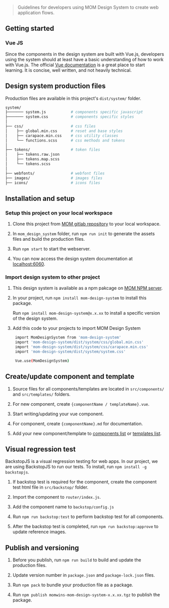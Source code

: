 > Guidelines for developers using MOM Design System to create web application flows.

## Getting started

### Vue JS

Since the components in the design system are built with Vue.js, developers using the system should at least have a basic understanding of how to work with Vue.js. The official <a href="https://vuejs.org/v2/guide/index.html" target="_blank">Vue documentation</a> is a great place to start learning. It is concise, well written, and not heavily technical.

## Design system production files

Production files are available in this project's `dist/system/` folder.

```bash
system/
├─────── system.js           # components specific javascript
├─────── system.css          # components specific styles
│
├── css/                     # css files
│    ├── global.min.css      # reset and base styles
│    ├── carapace.min.css    # css utility classes
│    └── functions.scss      # css methods and tokens
│
├── tokens/                  # token files
│    ├── tokens.raw.json
│    ├── tokens.map.scss
│    └── tokens.scss
│
├── webfonts/                # webfont files
├── images/                  # images files
├── icons/                   # icons files
```

## Installation and setup

### Setup this project on your local workspace

1. Clone this project from <a href="https://gitlab-dev.wins.momdev.gcc.gov.sg:8081/gitlab/design_system/mom_design_system" target="_blank">MOM gitlab repository</a> to your local workspace.

2. In `mom_design_system` folder, run `npm run init` to generate the assets files and build the production files.

3. Run `npm start` to start the webserver.

4. You can now access the design system documentation at [localhost:6060](#/).

### Import design system to other project

1. This design system is available as a npm pakcage on <a href="http://100.112.165.24:4873/-/web/detail/@momwins/mom-design-system" target="_blank">MOM NPM server</a>.

2. In your project, run `npm install mom-design-system` to install this package.

   Run `npm install mom-design-system@x.x.xx` to install a specific version of the design system.

3. Add this code to your projects to import MOM Design System

   ```bash
    import MomDesignSystem from 'mom-design-system'
    import 'mom-design-system/dist/system/css/global.min.css'
    import 'mom-design-system/dist/system/css/carapace.min.css'
    import 'mom-design-system/dist/system/system.css'

    Vue.use(MomDesignSystem)
   ```

## Create/update component and template

1. Source files for all components/templates are located in `src/components/` and `src/templates/` folders.

2. For new component, create `{componentName / templateName}.vue`.

3. Start writing/updating your vue component.

4. For component, create `{componentName}.md` for documentation.

5. Add your new component/template to [components list](#/Components) or [templates list](#/Templates/Page%20Templates).

## Visual regression test

BackstopJS is a visual regression testing for web apps. In our project, we are using BackstopJS to run our tests. To install, run `npm install -g backstopjs`.

1. If backstop test is required for the component, create the component test html file in `src/backstop/` folder.

2. Import the component to `router/index.js`.

3. Add the component name to `backstop/config.js`

4. Run `npm run backstop:test` to perform backstop test for all components.

5. After the backstop test is completed, run `npm run backstop:approve` to update reference images.

## Publish and versioning

1. Before you publish, run `npm run build` to build and update the production files.

2. Update version number in `package.json` and `package-lock.json` files.

3. Run `npm pack` to bundle your production file as a package.

4. Run `npm publish momwins-mom-design-system-x.x.xx.tgz` to publish the package.
